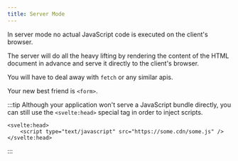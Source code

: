 ```yaml
---
title: Server Mode
---
```


In server mode no actual JavaScript code is executed on the client's browser.

The server will do all the heavy lifting by rendering the content of the HTML document in advance
and serve it directly to the client's browser.

You will have to deal away with `fetch` or any similar apis.

Your new best friend is `<form>`.

:::tip
Although your application won't serve a JavaScript bundle directly,
you can still use the `<svelte:head>` special
tag in order to inject scripts.
```svelte
<svelte:head>
    <script type="text/javascript" src="https://some.cdn/some.js" />
</svelte:head>
```
:::